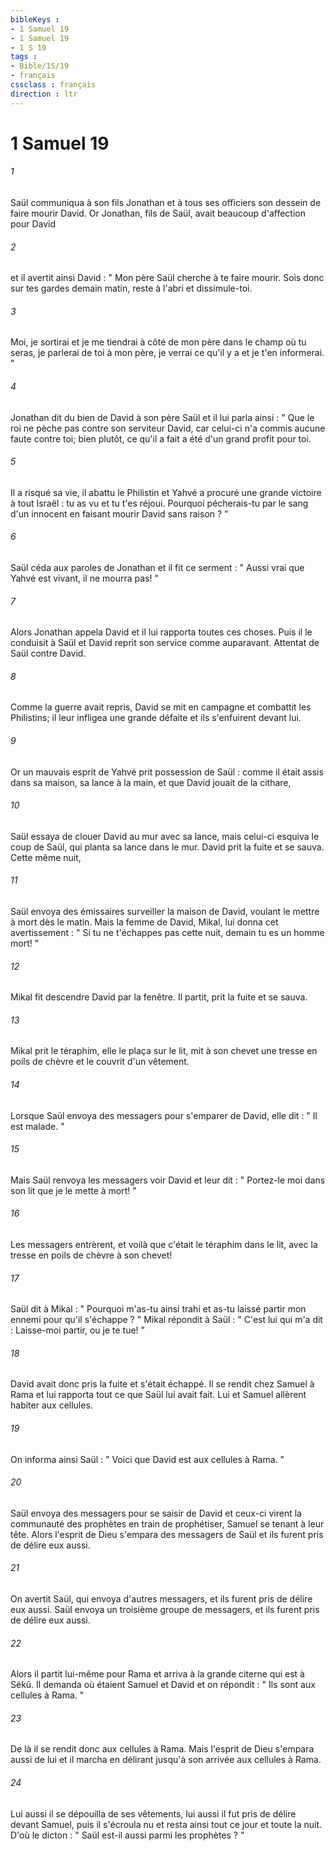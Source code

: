 ```yaml
---
bibleKeys : 
- 1 Samuel 19
- 1 Samuel 19
- 1 S 19
tags : 
- Bible/1S/19
- français
cssclass : français
direction : ltr
---
```


# 1 Samuel 19

###### 1
Saül communiqua à son fils Jonathan et à tous ses officiers son dessein de faire mourir David. Or Jonathan, fils de Saül, avait beaucoup d'affection pour David 
###### 2
et il avertit ainsi David : " Mon père Saül cherche à te faire mourir. Sois donc sur tes gardes demain matin, reste à l'abri et dissimule-toi. 
###### 3
Moi, je sortirai et je me tiendrai à côté de mon père dans le champ où tu seras, je parlerai de toi à mon père, je verrai ce qu'il y a et je t'en informerai. " 
###### 4
Jonathan dit du bien de David à son père Saül et il lui parla ainsi : " Que le roi ne pèche pas contre son serviteur David, car celui-ci n'a commis aucune faute contre toi; bien plutôt, ce qu'il a fait a été d'un grand profit pour toi. 
###### 5
Il a risqué sa vie, il abattu le Philistin et Yahvé a procuré une grande victoire à tout Israël : tu as vu et tu t'es réjoui. Pourquoi pécherais-tu par le sang d'un innocent en faisant mourir David sans raison ? " 
###### 6
Saül céda aux paroles de Jonathan et il fit ce serment : " Aussi vrai que Yahvé est vivant, il ne mourra pas! " 
###### 7
Alors Jonathan appela David et il lui rapporta toutes ces choses. Puis il le conduisit à Saül et David reprit son service comme auparavant. Attentat de Saül contre David. 
###### 8
Comme la guerre avait repris, David se mit en campagne et combattit les Philistins; il leur infligea une grande défaite et ils s'enfuirent devant lui. 
###### 9
Or un mauvais esprit de Yahvé prit possession de Saül : comme il était assis dans sa maison, sa lance à la main, et que David jouait de la cithare, 
###### 10
Saül essaya de clouer David au mur avec sa lance, mais celui-ci esquiva le coup de Saül, qui planta sa lance dans le mur. David prit la fuite et se sauva. Cette même nuit, 
###### 11
Saül envoya des émissaires surveiller la maison de David, voulant le mettre à mort dès le matin. Mais la femme de David, Mikal, lui donna cet avertissement : " Si tu ne t'échappes pas cette nuit, demain tu es un homme mort! " 
###### 12
Mikal fit descendre David par la fenêtre. Il partit, prit la fuite et se sauva. 
###### 13
Mikal prit le téraphim, elle le plaça sur le lit, mit à son chevet une tresse en poils de chèvre et le couvrit d'un vêtement. 
###### 14
Lorsque Saül envoya des messagers pour s'emparer de David, elle dit : " Il est malade. " 
###### 15
Mais Saül renvoya les messagers voir David et leur dit : " Portez-le moi dans son lit que je le mette à mort! " 
###### 16
Les messagers entrèrent, et voilà que c'était le téraphim dans le lit, avec la tresse en poils de chèvre à son chevet! 
###### 17
Saül dit à Mikal : " Pourquoi m'as-tu ainsi trahi et as-tu laissé partir mon ennemi pour qu'il s'échappe ? " Mikal répondit à Saül : " C'est lui qui m'a dit : Laisse-moi partir, ou je te tue! " 
###### 18
David avait donc pris la fuite et s'était échappé. Il se rendit chez Samuel à Rama et lui rapporta tout ce que Saül lui avait fait. Lui et Samuel allèrent habiter aux cellules. 
###### 19
On informa ainsi Saül : " Voici que David est aux cellules à Rama. " 
###### 20
Saül envoya des messagers pour se saisir de David et ceux-ci virent la communauté des prophètes en train de prophétiser, Samuel se tenant à leur tête. Alors l'esprit de Dieu s'empara des messagers de Saül et ils furent pris de délire eux aussi. 
###### 21
On avertit Saül, qui envoya d'autres messagers, et ils furent pris de délire eux aussi. Saül envoya un troisième groupe de messagers, et ils furent pris de délire eux aussi. 
###### 22
Alors il partit lui-même pour Rama et arriva à la grande citerne qui est à Sékû. Il demanda où étaient Samuel et David et on répondit : " Ils sont aux cellules à Rama. " 
###### 23
De là il se rendit donc aux cellules à Rama. Mais l'esprit de Dieu s'empara aussi de lui et il marcha en délirant jusqu'à son arrivée aux cellules à Rama. 
###### 24
Lui aussi il se dépouilla de ses vêtements, lui aussi il fut pris de délire devant Samuel, puis il s'écroula nu et resta ainsi tout ce jour et toute la nuit. D'où le dicton : " Saül est-il aussi parmi les prophètes ? " 
